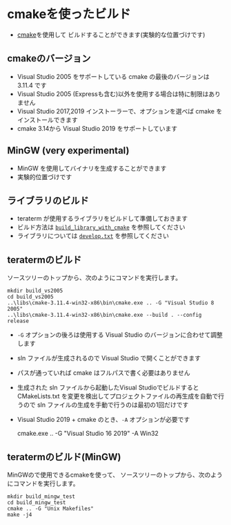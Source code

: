 ﻿# cmakeを使ったビルド

- [cmake](<https://cmake.org/>)を使用して
  ビルドすることができます(実験的な位置づけです)

## cmakeのバージョン

- Visual Studio 2005 をサポートしている cmake の最後のバージョンは 3.11.4 です
- Visual Studio 2005 (Expressも含む)以外を使用する場合は特に制限はありません
- Visual Studio 2017,2019 インストーラーで、オプションを選べば cmake をインストールできます
- cmake 3.14から Visual Studio 2019 をサポートしています

## MinGW (very experimental)

- MinGW を使用してバイナリを生成することができます
- 実験的位置づけです

## ライブラリのビルド

- teraterm が使用するライブラリをビルドして準備しておきます
- ビルド方法は [`build_library_with_cmake`](<build_library_with_cmake.html>) を参照してください
- ライブラリについては [`develop.txt`](<develop.txt>) を参照してください

## teratermのビルド

ソースツリーのトップから、次のようにコマンドを実行します。

    mkdir build_vs2005
    cd build_vs2005
    ..\libs\cmake-3.11.4-win32-x86\bin\cmake.exe .. -G "Visual Studio 8 2005"
    ..\libs\cmake-3.11.4-win32-x86\bin\cmake.exe --build . --config release

- `-G` オプションの後ろは使用する Visual Studio のバージョンに合わせて調整します
- sln ファイルが生成されるので Visual Studio で開くことができます
- パスが通っていれば cmake はフルパスで書く必要はありません
- 生成された sln ファイルから起動したVisual Studioでビルドすると
  CMakeLists.txt を変更を検出してプロジェクトファイルの再生成を自動で行うので
  sln ファイルの生成を手動で行うのは最初の1回だけです
- Visual Studio 2019 + cmake のとき、`-A` オプションが必要です

    cmake.exe .. -G "Visual Studio 16 2019" -A Win32

## teratermのビルド(MinGW)

MinGWので使用できるcmakeを使って、
ソースツリーのトップから、次のようにコマンドを実行します。

    mkdir build_mingw_test
    cd build_mingw_test
    cmake .. -G "Unix Makefiles"
    make -j4
